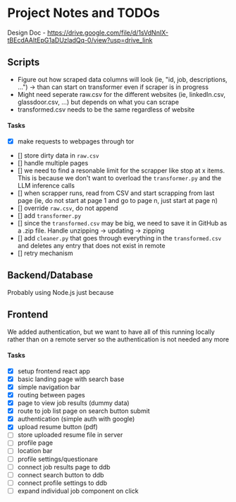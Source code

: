 # Project Notes and TODOs

Design Doc - https://drive.google.com/file/d/1sVdNnIX-tBEcdAAItEpG1aDUzladQq-0/view?usp=drive_link

## Scripts
- Figure out how scraped data columns will look (ie, "id, job, descriptions, ...") -> than can start on transformer even if scraper is in progress
- Might need seperate raw.csv for the different websites (ie, linkedIn.csv, glassdoor.csv, ...) but depends on what you can scrape
- transformed.csv needs to be the same regardless of website

#### Tasks
- [x] make requests to webpages through tor
- [] store dirty data in `raw.csv`
- [] handle multiple pages
- [] we need to find a resonable limit for the scrapper like stop at x items. This is because we don't want to overload the `transformer.py` and the LLM inference calls
- [] when scrapper runs, read from CSV and start scrapping from last page (ie, do not start at page 1 and go to page n, just start at page n)
- [] override `raw.csv`, do not append
- [] add `transformer.py`
- [] since the `transformed.csv` may be big, we need to save it in GitHub as a .zip file. Handle unzipping -> updating -> zipping
- [] add `cleaner.py` that goes through everything in the `transformed.csv` and deletes any entry that does not exist in remote
- [] retry mechanism 


## Backend/Database
Probably using Node.js just because


## Frontend
We added authentication, but we want to have all of this running locally rather than on a remote server so the authentication is not needed any more


#### Tasks
- [x] setup frontend react app
- [x] basic landing page with search base
- [x] simple navigation bar
- [x] routing between pages
- [x] page to view job results (dummy data)
- [x] route to job list page on search button submit
- [x] authentication (simple auth with google)
- [x] upload resume button (pdf)
- [ ] store uploaded resume file in server
- [ ] profile page
- [ ] location bar
- [ ] profile settings/questionare
- [ ] connect job results page to ddb
- [ ] connect search button to ddb
- [ ] connect profile settings to ddb
- [ ] expand individual job component on click